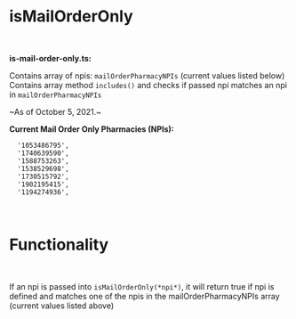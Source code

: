 # isMailOrderOnly

<br />

**is-mail-order-only.ts:**<br />

Contains array of npis: `mailOrderPharmacyNPIs` (current values listed below)<br />
Contains array method `includes()` and checks if passed npi matches an npi in `mailOrderPharmacyNPIs`<br />

~As of October 5, 2021.~<br />

**Current Mail Order Only Pharmacies (NPIs):**<br />
```
  '1053486795',
  '1740639590',
  '1588753263',
  '1538529698',
  '1730515792',
  '1902195415',
  '1194274936',
```

<br />

# Functionality

<br />

If an npi is passed into `isMailOrderOnly(*npi*)`, it will return true if npi is defined and matches one of the npis in the mailOrderPharmacyNPIs array (current values listed above)

